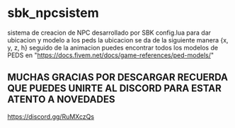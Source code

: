 # sbk_npcsistem
sistema de creacion de NPC desarrollado por SBK
config.lua para dar ubicacion y modelo a los peds
la ubicacion se da de la siguiente manera {x, y, z, h} seguido de la animacion 
puedes encontrar todos los modelos de PEDS en "https://docs.fivem.net/docs/game-references/ped-models/"
## MUCHAS GRACIAS POR DESCARGAR RECUERDA QUE PUEDES UNIRTE AL DISCORD PARA ESTAR ATENTO A NOVEDADES
https://discord.gg/RuMXczQs
